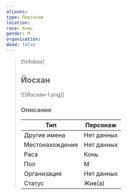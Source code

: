 ```yaml
---
aliases: 
type: Персонаж
location: 
race: Конь
gender: М
organisation:
dead: false
---
```


> [!infobox]
> 
> ## Йосхан
> 
> ![[Йосхан-1.png]]
> 
> ### Описание
> 
> | Тип | Персонаж |
> | --- | --- |
> | Другие имена| Нет данных |
> | Местонахождение | Нет данных |
> | Раса | Конь |
> | Пол | М |
> | Организация | Нет данных |
> | Статус | Жив(а) |

